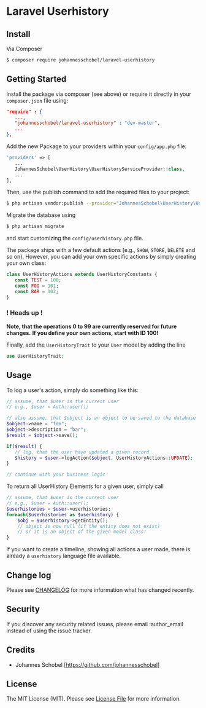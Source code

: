 # Laravel Userhistory

## Install

Via Composer

``` bash
$ composer require johannesschobel/laravel-userhistory
```

## Getting Started

Install the package via composer (see above) or require it directly in your `composer.json` file using:

``` json
"require" : {
   ...,
   "johannesschobel/laravel-userhistory" : "dev-master",
   ...
},
```

Add the new Package to your providers within your `config/app.php` file:

``` php
'providers' => [
   ...
   JohannesSchobel\UserHistory\UserHistoryServiceProvider::class,
   ...
],
```

Then, use the publish command to add the required files to your project:

``` bash
$ php artisan vendor:publish --provider="JohannesSchobel\UserHistory\UserHistoryServiceProvider"
```

Migrate the database using

``` bash
$ php artisan migrate
``` 

and start customizing the `config/userhistory.php` file.

The package ships with a few default actions (e.g., `SHOW`, `STORE`, `DELETE` and so on).
However, you can add your own specific actions by simply creating your own class:

``` php 
class UserHistoryActions extends UserHistoryConstants {
   const TEST = 100;
   const FOO = 101;
   const BAR = 102;
}
```
### ! Heads up !
**Note, that the operations 0 to 99 are currently reserved for future changes.**
**If you define your own actions, start with ID 100!**

Finally, add the `UserHistoryTrait` to your `User` model by adding the line

``` php
use UserHistoryTrait;
```

## Usage

To log a user's action, simply do something like this:

``` php
// assume, that $user is the current user
// e.g., $user = Auth::user();

// also assume, that $object is an object to be saved to the database
$object->name = "foo";
$object->description = "bar";
$result = $object->save();

if($result) {
   // log, that the user have updated a given record
   $history = $user->logAction($object, UserHistoryActions::UPDATE);
}

// continue with your business logic
```

To return all UserHistory Elements for a given user, simply call

``` php
// assume, that $user is the current user
// e.g., $user = Auth::user();
$userhistories = $user->userhistories;
foreach($userhistories as $userhistory) {
	$obj = $userhistory->getEntity();
	// object is now null (if the entity does not exist)
	// or it is an object of the given model class!
}
```

If you want to create a timeline, showing all actions a user made, there is already a `userhistory` language file available.

## Change log

Please see [CHANGELOG](CHANGELOG.md) for more information what has changed recently.

## Security

If you discover any security related issues, please email :author_email instead of using the issue tracker.

## Credits

- Johannes Schobel [https://github.com/johannesschobel]

## License

The MIT License (MIT). Please see [License File](LICENSE.md) for more information.

[link-author]: https://github.com/johannesschobel
[link-contributors]: ../../contributors
